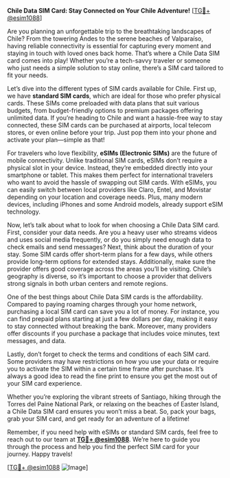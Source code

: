 **Chile Data SIM Card: Stay Connected on Your Chile Adventure!** [[TG💪+ @esim1088](https://t.me/s/esim1088)]

Are you planning an unforgettable trip to the breathtaking landscapes of Chile? From the towering Andes to the serene beaches of Valparaíso, having reliable connectivity is essential for capturing every moment and staying in touch with loved ones back home. That’s where a Chile Data SIM card comes into play! Whether you’re a tech-savvy traveler or someone who just needs a simple solution to stay online, there’s a SIM card tailored to fit your needs.

Let’s dive into the different types of SIM cards available for Chile. First up, we have **standard SIM cards**, which are ideal for those who prefer physical cards. These SIMs come preloaded with data plans that suit various budgets, from budget-friendly options to premium packages offering unlimited data. If you’re heading to Chile and want a hassle-free way to stay connected, these SIM cards can be purchased at airports, local telecom stores, or even online before your trip. Just pop them into your phone and activate your plan—simple as that!

For travelers who love flexibility, **eSIMs (Electronic SIMs)** are the future of mobile connectivity. Unlike traditional SIM cards, eSIMs don’t require a physical slot in your device. Instead, they’re embedded directly into your smartphone or tablet. This makes them perfect for international travelers who want to avoid the hassle of swapping out SIM cards. With eSIMs, you can easily switch between local providers like Claro, Entel, and Movistar depending on your location and coverage needs. Plus, many modern devices, including iPhones and some Android models, already support eSIM technology.

Now, let’s talk about what to look for when choosing a Chile Data SIM card. First, consider your data needs. Are you a heavy user who streams videos and uses social media frequently, or do you simply need enough data to check emails and send messages? Next, think about the duration of your stay. Some SIM cards offer short-term plans for a few days, while others provide long-term options for extended stays. Additionally, make sure the provider offers good coverage across the areas you’ll be visiting. Chile’s geography is diverse, so it’s important to choose a provider that delivers strong signals in both urban centers and remote regions.

One of the best things about Chile Data SIM cards is the affordability. Compared to paying roaming charges through your home network, purchasing a local SIM card can save you a lot of money. For instance, you can find prepaid plans starting at just a few dollars per day, making it easy to stay connected without breaking the bank. Moreover, many providers offer discounts if you purchase a package that includes voice minutes, text messages, and data.

Lastly, don’t forget to check the terms and conditions of each SIM card. Some providers may have restrictions on how you use your data or require you to activate the SIM within a certain time frame after purchase. It’s always a good idea to read the fine print to ensure you get the most out of your SIM card experience.

Whether you’re exploring the vibrant streets of Santiago, hiking through the Torres del Paine National Park, or relaxing on the beaches of Easter Island, a Chile Data SIM card ensures you won’t miss a beat. So, pack your bags, grab your SIM card, and get ready for an adventure of a lifetime! 

Remember, if you need help with eSIMs or standard SIM cards, feel free to reach out to our team at **[TG💪+ @esim1088](https://t.me/s/esim1088)**. We’re here to guide you through the process and help you find the perfect SIM card for your journey. Happy travels! 

[[TG💪+ @esim1088](https://t.me/s/esim1088) ![Image](https://i.postimg.cc/Y0z9fWf4/image.png)]